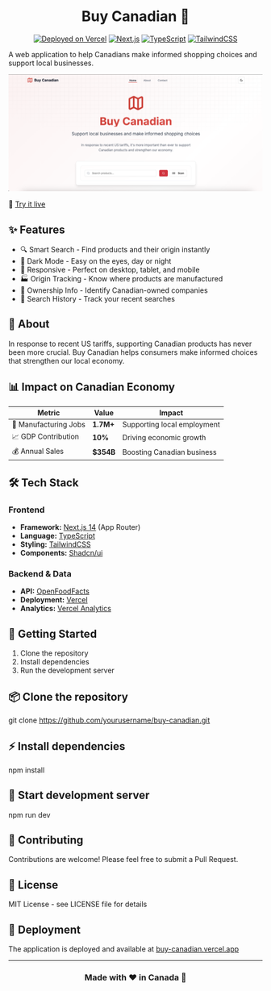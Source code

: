 <div align="center">

# Buy Canadian 🍁

[![Deployed on Vercel](https://img.shields.io/badge/Deployed%20on-Vercel-black?style=for-the-badge&logo=vercel)](https://buy-canadian.vercel.app/)
[![Next.js](https://img.shields.io/badge/Built%20with-Next.js%2014-black?style=for-the-badge&logo=next.js)](https://nextjs.org)
[![TypeScript](https://img.shields.io/badge/Typed%20with-TypeScript-blue?style=for-the-badge&logo=typescript)](https://www.typescriptlang.org)
[![TailwindCSS](https://img.shields.io/badge/Styled%20with-TailwindCSS-06B6D4?style=for-the-badge&logo=tailwindcss)](https://tailwindcss.com)

</div>



A web application to help Canadians make informed shopping choices and support local businesses.

![Buy Canadian App](public/image.png)


🔗 [Try it live](https://buy-canadian.vercel.app/)

## ✨ Features

- 🔍 Smart Search - Find products and their origin instantly
- 🌙 Dark Mode - Easy on the eyes, day or night
- 📱 Responsive - Perfect on desktop, tablet, and mobile
- 🏭 Origin Tracking - Know where products are manufactured
- 🏢 Ownership Info - Identify Canadian-owned companies
- 💾 Search History - Track your recent searches

## 🚀 About

In response to recent US tariffs, supporting Canadian products has never been more crucial. Buy Canadian helps consumers make informed choices that strengthen our local economy.

## 📊 Impact on Canadian Economy

<div align="center">

| Metric | Value | Impact |
|--------|--------|---------|
| 👥 Manufacturing Jobs | **1.7M+** | Supporting local employment |
| 📈 GDP Contribution | **10%** | Driving economic growth |
| 💰 Annual Sales | **$354B** | Boosting Canadian business |

</div>

## 🛠️ Tech Stack

### Frontend
- **Framework:** [Next.js 14](https://nextjs.org/) (App Router)
- **Language:** [TypeScript](https://www.typescriptlang.org/)
- **Styling:** [TailwindCSS](https://tailwindcss.com/)
- **Components:** [Shadcn/ui](https://ui.shadcn.com/)

### Backend & Data
- **API:** [OpenFoodFacts](https://world.openfoodfacts.org/)
- **Deployment:** [Vercel](https://vercel.com)
- **Analytics:** [Vercel Analytics](https://vercel.com/analytics)

## 🌟 Getting Started

1. Clone the repository
2. Install dependencies
3. Run the development server

## 📦 Clone the repository
git clone https://github.com/yourusername/buy-canadian.git
## ⚡ Install dependencies
npm install
## 🚀 Start development server
npm run dev

## 🤝 Contributing

Contributions are welcome! Please feel free to submit a Pull Request.

## 📝 License

MIT License - see LICENSE file for details

## 🚀 Deployment

The application is deployed and available at [buy-canadian.vercel.app](https://buy-canadian.vercel.app/)

---

<div align="center">

### Made with ❤️ in Canada 🍁

</div>
